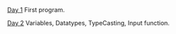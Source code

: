 
[Day 1](./aug1.py) First program.

[Day 2](./aug2.py)  Variables, Datatypes, TypeCasting, Input function.
